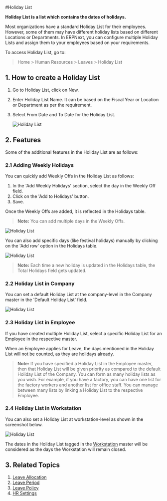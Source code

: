 <!-- add-breadcrumbs -->
#Holiday List

**Holiday List is a list which contains the dates of holidays.**

Most organizations have a standard Holiday List for their employees. However, some of them may have different holiday lists based on different Locations or Departments. In ERPNext, you can configure multiple Holiday Lists and assign them to your employees based on your requirements.

To access Holiday List, go to:

> Home > Human Resources > Leaves > Holiday List



## 1. How to create a Holiday List

1. Go to Holiday List, click on New.
2. Enter Holiday List Name. It can be based on the Fiscal Year or Location or Department as per the requirement.
3. Select From Date and To Date for the Holiday List.


    <img class="screenshot" alt="Holiday List" src="{{docs_base_url}}/v13/assets/img/human-resources/holiday-list-1.png">

## 2. Features

Some of the additional features in the Holiday List are as follows:

### 2.1 Adding Weekly Holidays

You can quickly add Weekly Offs in the Holiday List as follows:

1. In the 'Add Weekly Holidays' section, select the day in the Weekly Off field.
2. Click on the 'Add to Holidays' button.
3. Save.

Once the Weekly Offs are added, it is reflected in the Holidays table.

> **Note:** You can add multiple days in the Weekly Offs.

<img class="screenshot" alt="Holiday List" src="{{docs_base_url}}/v13/assets/img/human-resources/holiday-list-2.gif">


You can also add specific days (like festival holidays) manually by clicking on the 'Add row' option in the Holidays table.

<img class="screenshot" alt="Holiday List" src="{{docs_base_url}}/v13/assets/img/human-resources/holiday-list-3.png">

> **Note:** Each time a new holiday is updated in the Holidays table, the Total Holidays field gets updated.

### 2.2 Holiday List in Company

You can set a default Holiday List at the company-level in the Company master in the 'Default Holiday List' field.


<img class="screenshot" alt="Holiday List" src="{{docs_base_url}}/v13/assets/img/human-resources/default-holiday-list-company.png">


### 2.3 Holiday List in Employee

If you have created multiple Holiday List, select a specific Holiday List for an Employee in the respective master.

When an Employee applies for Leave, the days mentioned in the Holiday List will not be counted, as they are holidays already.

> **Note:** If you have specified a Holiday List in the Employee master, then that Holiday List will be given priority as compared to the default Holiday List of the Company.
You can form as many holiday lists as you wish. For example, if you have a factory, you can have one list for the factory workers and another list for office staff. You can manage between many lists by linking a Holiday List to the respective Employee.

### 2.4 Holiday List in Workstation

You can also set a Holiday List at workstation-level as shown in the screenshot below.

<img class="screenshot" alt="Holiday List" src="{{docs_base_url}}/v13/assets/img/human-resources/holiday-list-workstation.png">

The dates in the Holiday List tagged in the [Workstation](/docs/v13/user/manual/en/manufacturing/workstation) master will be considered as the days the Workstation will remain closed.


## 3. Related Topics

1. [Leave Allocation](/docs/v13/user/manual/en/human-resources/leave-allocation)
1. [Leave Period](/docs/v13/user/manual/en/human-resources/leave-period)
1. [Leave Policy](/docs/v13/user/manual/en/human-resources/leave-policy)
1. [HR Settings](/docs/v13/user/manual/en/human-resources/hr-settings)


